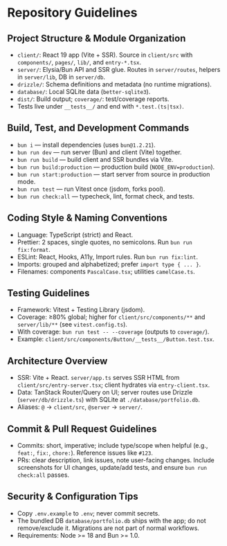 # Repository Guidelines

## Project Structure & Module Organization

- `client/`: React 19 app (Vite + SSR). Source in `client/src` with
  `components/`, `pages/`, `lib/`, and `entry-*.tsx`.
- `server/`: Elysia/Bun API and SSR glue. Routes in `server/routes`, helpers in
  `server/lib`, DB in `server/db`.
- `drizzle/`: Schema definitions and metadata (no runtime migrations).
- `database/`: Local SQLite data (`better-sqlite3`).
- `dist/`: Build output; `coverage/`: test/coverage reports.
- Tests live under `__tests__/` and end with `*.test.(ts|tsx)`.

## Build, Test, and Development Commands

- `bun i` — install dependencies (uses `bun@1.2.21`).
- `bun run dev` — run server (Bun) and client (Vite) together.
- `bun run build` — build client and SSR bundles via Vite.
- `bun run build:production` — production build (`NODE_ENV=production`).
- `bun run start:production` — start server from source in production mode.
- `bun run test` — run Vitest once (jsdom, forks pool).
- `bun run check:all` — typecheck, lint, format check, and tests.

## Coding Style & Naming Conventions

- Language: TypeScript (strict) and React.
- Prettier: 2 spaces, single quotes, no semicolons. Run `bun run fix:format`.
- ESLint: React, Hooks, A11y, Import rules. Run `bun run fix:lint`.
- Imports: grouped and alphabetized; prefer `import type { ... }`.
- Filenames: components `PascalCase.tsx`; utilities `camelCase.ts`.

## Testing Guidelines

- Framework: Vitest + Testing Library (jsdom).
- Coverage: ≥80% global; higher for `client/src/components/**` and
  `server/lib/**` (see `vitest.config.ts`).
- With coverage: `bun run test -- --coverage` (outputs to `coverage/`).
- Example: `client/src/components/Button/__tests__/Button.test.tsx`.

## Architecture Overview

- SSR: Vite + React. `server/app.ts` serves SSR HTML from
  `client/src/entry-server.tsx`; client hydrates via `entry-client.tsx`.
- Data: TanStack Router/Query on UI; server routes use Drizzle
  (`server/db/drizzle.ts`) with SQLite at `./database/portfolio.db`.
- Aliases: `@` → `client/src`, `@server` → `server/`.

## Commit & Pull Request Guidelines

- Commits: short, imperative; include type/scope when helpful (e.g., `feat:`,
  `fix:`, `chore:`). Reference issues like `#123`.
- PRs: clear description, link issues, note user-facing changes. Include
  screenshots for UI changes, update/add tests, and ensure `bun run check:all`
  passes.

## Security & Configuration Tips

- Copy `.env.example` to `.env`; never commit secrets.
- The bundled DB `database/portfolio.db` ships with the app; do not
  remove/exclude it. Migrations are not part of normal workflows.
- Requirements: Node >= 18 and Bun >= 1.0.
